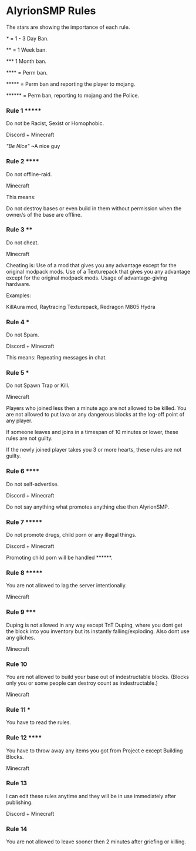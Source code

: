 # AlyrionSMP Rules

The stars are showing the importance of each rule.

_*_ = 1 - 3 Day Ban.

** = 1 Week ban.

*** 1 Month ban.

 **** = Perm ban. 
 
 ***** = Perm ban and reporting the player to mojang.

 ****** = Perm ban, reporting to mojang and the Police.

### Rule 1 *****
Do not be Racist, Sexist or Homophobic.

Discord + Minecraft

_"Be Nice"_ ~A nice guy

### Rule 2 ****
Do not offline-raid.

Minecraft

This means:

Do not destroy bases or even build in them without permission when the owner/s of the base are offline.

### Rule 3 **
Do not cheat. 

Minecraft

Cheating is:
Use of a mod that gives you any advantage except for the original modpack mods.
Use of a Texturepack that gives you any advantage except for the original modpack mods.
Usage of advantage-giving hardware.

Examples:

KillAura mod, Raytracing Texturepack, Redragon M805 Hydra

### Rule 4 *
Do not Spam.

Discord + Minecraft

This means:
Repeating messages in chat.

### Rule 5 *
Do not Spawn Trap or Kill.

Minecraft

Players who joined less then a minute ago are not allowed to be killed.
You are not allowed to put lava or any dangerous blocks at the log-off point of any player.

If someone leaves and joins in a timespan of 10 minutes or lower, these rules are not guilty.

If the newly joined player takes you 3 or more hearts, these rules are not guilty.

### Rule 6 ****
Do not self-advertise.

Discord + Minecraft

Do not say anything what promotes anything else then AlyrionSMP.

### Rule 7 *****
Do not promote drugs, child porn or any illegal things.

Discord + Minecraft

Promoting child porn will be handled ******.

### Rule 8 *****
You are not allowed to lag the server intentionally.

Minecraft

### Rule 9 ***
Duping is not allowed in any way except TnT Duping, where you dont get the block into you inventory but its instantly falling/exploding.
Also dont use any gliches.

Minecraft

### Rule 10
You are not allowed to build your base out of indestructable blocks.
(Blocks only you or some people can destroy count as indestructable.)

Minecraft

### Rule 11 *
You have to read the rules.


### Rule 12 ****
You have to throw away any items you got from Project e except Building Blocks.

Minecraft

### Rule 13
I can edit these rules anytime and they will be in use immediately after publishing.

Discord + Minecraft

### Rule 14
You are not allowed to leave sooner then 2 minutes after griefing or killing.
